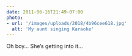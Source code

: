 ```yaml
---
date: 2011-06-16T21:49-07:00
photo:
- url: '/images/uploads/2018/4b96cee618.jpg'
  alt: 'My aunt singing Karaoke'
---
```

Oh boy… She’s getting into it…
